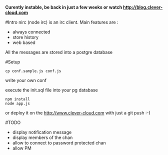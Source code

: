 **Curently instable, be back in just a few weeks or watch http://blog.clever-cloud.com**

#Intro
nirc (node irc) is an irc client. Main features are :
* always connected 
* store history 
* web based

All the messages are stored into a postgre database 

#Setup

	cp conf.sample.js conf.js

write your own conf

execute the init.sql file into your pg database

	npm install
	node app.js

or deploy it on the http://www.clever-cloud.com with just a git push :-)


#TODO
* display notification message
* display members of the chan
* allow to connect to password protected chan
* allow PM
